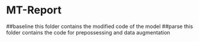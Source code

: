 # MT-Report
##baseline 
this folder contains the modified code of the model
##parse
this folder contains the code for prepossessing and data augmentation
##
